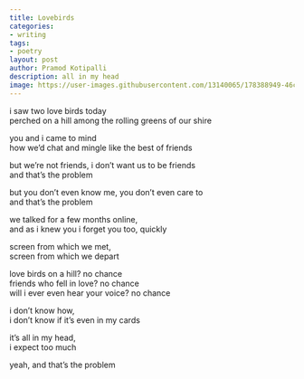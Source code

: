 ```yaml
---
title: Lovebirds
categories:
- writing
tags:
- poetry
layout: post
author: Pramod Kotipalli
description: all in my head
image: https://user-images.githubusercontent.com/13140065/178388949-46cc23bd-60e0-421c-8d94-5c33198caacd.jpg
---
```


i saw two love birds today  
perched on a hill among the rolling greens of our shire  

you and i came to mind  
how we’d chat and mingle like the best of friends  

but we’re not friends, i don’t want us to be friends  
and that’s the problem  

but you don’t even know me, you don’t even care to  
and that’s the problem

we talked for a few months online,  
and as i knew you i forget you too, quickly

screen from which we met,  
screen from which we depart

love birds on a hill? no chance  
friends who fell in love? no chance  
will i ever even hear your voice? no chance  

i don’t know how,  
i don’t know if it’s even in my cards  

it’s all in my head,  
i expect too much	 

yeah, and that’s the problem  
